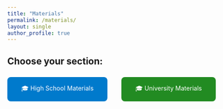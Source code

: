 ```yaml
---
title: "Materials"
permalink: /materials/
layout: single
author_profile: true
---
```


## Choose your section:

<div style="display: flex; gap: 2rem; margin-top: 1.5rem;">
  <a href="/materials/high_school/" style="padding: 1rem 2rem; background-color: #007acc; color: white; border-radius: 8px; text-decoration: none;">
    🎓 High School Materials
  </a>
  <a href="/materials/university/" style="padding: 1rem 2rem; background-color: #228B22; color: white; border-radius: 8px; text-decoration: none;">
    🎓 University Materials
  </a>
</div>
